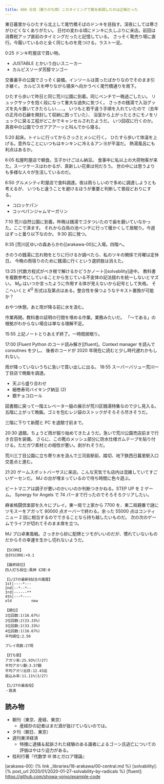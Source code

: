 ```yaml
---
title: 606 日目（曇りのち雨）このタイミングで靴を新調したのは正解だった
---
```


東日暮里からひたすら北上して尾竹橋そばのドンキを目指す。深夜にしては寒さがひどくなくありがたい。
日付の変わる頃にドンキに久しぶりに来店。前回は消費税アップ直前のタイミングだったと記憶している。
さっそく靴売り場に直行。今履いているのと全く同じものを見つける。ラスト一足。

0:25 ドンキ町屋店で買い物。

* JUSTABLE とかいう白いスニーカー
* カルピスソーダ芳醇マンゴー

交番裏手の公園でさっそく装備。インソールは買ったばかりなのでそのまま引き継ぐ。
カルピスを呷りながら寝床へ向かうべく尾竹橋通りを南下。

ひたすら歩いて昨日と同じ荒川公園に到着。同じベンチで一晩過ごしたい。
リュックサックを抱く段になって重大な過失に気づく。
さっきの銭湯で入浴グッズを丸々置いてきたらしい……。
いつもと若干違う手順を入れていたので（去年の正月の石鹸を開封して収納に困っていた）、
浴室から上がったときにモノをリュックに戻る工程がどこかでキャンセルされたようだ。
いつ回収に行くのか。真夜中の公園でウガアアアーッと叫んでから寝る。

5:20 起床。トイレに行ってからさっさとメシに行く。
ひたすら歩いて体温を上げる。意外なことにいつもはキンキンに冷えるアンヨが平温だ。
熱湯風呂にも利点はあるか。

6:05 松屋町屋店で朝食。玉子かけごはん納豆。
食事中に私以上の大荷物客が来た。スーツケースはわかるが、真新しい花束は何だろう。
世の中には思うよりも多様な人々が生活しているのだ。

6:50 グルメシティ町屋店で食料調達。夜は雨らしいので多めに調達しようとも考えるが、
いつもと違うことを避けるほうが重要と判断して普段どおりにする。

* コロッケパン
* コッペパンジャムマーガリン

7:10 荒川自然公園に到着。昨晩は銭湯でゴタついたので歯を磨いていなかった。ここで済ます。
それから白鳥の池ベンチに行って暖かくして居眠り。今週はずっと曇り以下なのか。
9:30 前に発つ。

9:35 [荒川区ゆいの森あらかわ][arakawa-00]に入場。四階へ。

きのうの銭湯に忘れ物をとりに行けるか調べたら、私のツキの関係で月曜は定休日。
今晩の雨宿りのために銭湯に行くという選択肢は消えた。

13:25 [代数方程式がべき根で解けるかどうかノート][solvability]途中。
教科書を複数参考にしていることから生じている不変体の記法揺れを統一しないとマズい。
$M_H$ はいつか言ったように作用する体が見えないから記号として失格。
そこへいくと $K^G$ 形式は及第点はある。整合性を保つようなテキスト置換が可能か？

おやつ休憩。あと雨が降る前に水を汲む。

作業再開。教科書の証明の行間を埋める作業。業務みたいだ。
「～である」の根拠がわからない場合は単なる理解不足。

15:55 上記ノートとりあえず終了。一時間居眠り。

17:00 [Fluent Python のコード読み解き][fluent]。Context manager を読んで coroutines を少し。
後者のコードが 2020 年現在に読むと少し時代遅れかもしれない。

雨が降っていないうちに急いで買い出しに出る。
18:55 スーパーバリュー荒川一丁目店で晩飯を調達。

* 天ぷら盛り合わせ
* 細巻寿司バイキング納豆 (2)
* 銀チョコロール

図書館に戻って一階エレベーター脇の展示が荒川区銭湯特集なので少し見入る。
五階に上がって晩飯。ゴミを包むレジ袋のストックがそろそろ尽きそうだ。

三階に下りて新聞と PC を退館寸前まで。

20:30 退館。ちょうど雨が振り始めてきたようだ。急いで荒川公園売店前まで行き合羽を装備。
さらに、この靴のメッシュ部分に防水仕様ガムテープを貼り付ける。ただガワ素材との相性が悪い。剥がれそうだ。

荒川三丁目公園に立ち寄り水を汲んで三河島駅前、踏切、地下鉄西日暮里駅入口交差点と進む。

21:20 ゲームスポットバーサスに来店。こんな天気でも店内は混雑していてすごいゲーセンだ。
MJ の台が埋まっているので待ち時間に色々遊ぶ。

ビートマニアは調子が悪いのかいいのか判断つきかねる。STEP UP を 2 ゲーム。
Synergy for Angels で 74 パーまで行ったのでそろそろクリアしたい。

麻雀格闘倶楽部を久々にプレイ。東一局で上家から 7700 を、東二局親番で謎にツモスーをアガって
80000 点オーバーで終わる。余った 55000 点はコンティニュー 2 回に相当するのでできることなら持ち越したいものだ。
次の次のゲームでライフが切れてそのまま席を立つ。

MJ プロ卓東風戦。さっきから妙に配牌とツモがいいのだが、慣れていないものだからその幸運を生かし切れないようだ。

```text
【SCORE】
合計SCORE:+9.1

【最終段位】
四人打ち段位:風神 幻球:8

【1/27の最新8試合の履歴】
1st|----*---
2nd|--*--*--
3rd|------**
4th|---*----
old         new

【順位】
1位回数:1(16.67%)
2位回数:2(33.33%)
3位回数:2(33.33%)
4位回数:1(16.67%)
平均順位:2.50

プレイ局数:27局

【打ち筋】
アガリ率:25.93%(7/27)
平均アガリ翻:3.57翻
平均アガリ巡目:12.43巡
振込み率:11.11%(3/27)

【1/27の最高役】
・跳満
```

## 読み物

* 朝刊（東京、産経、東京）
  * 産経抄の記者はまだ酒が抜けていないのでは。
* 夕刊（朝日、東京）
* 週刊東洋経済
  * 特捜に逮捕＆起訴された経験のある識者によるゴーン氏逃亡についての評価はやはり迫力がある。
* 桂利行著『代数学 III 体とガロア理論』

[arakawa-00]: {% link _libraries/18-arakawa/00-central.md %}
[solvability]: {% post_url 2020/01/2020-01-27-solvability-by-radicals %}
[fluent]: <https://github.com/showa-yojyo/example-code>
